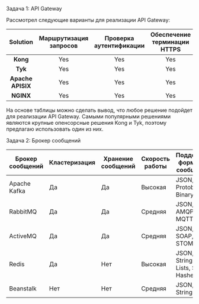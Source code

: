 
Задача 1: API Gateway

Рассмотрел следующие варианты для реализации API Gateway:

| Solution | Маршрутизация запросов | Проверка аутентификации | Обеспечение терминации HTTPS |
|:---:|:---:|:---:|:---:|
| **Kong** | Yes | Yes | Yes |  
| **Tyk** | Yes | Yes | Yes | 
| **Apache APISIX** | Yes | Yes | Yes | 
| **NGINX** | Yes | Yes | Yes | 


На основе таблицы можно сделать вывод, что любое решение подойдет для реализации API Gateway.
Самыми популярными решениями являются крупные опенсорсные решения Kong и Tyk, поэтому предлагаю использовать один из них.



Задача 2: Брокер сообщений

| Брокер сообщений | Кластеризация | Хранение сообщений | Скорость работы | Поддержка форматов сообщений | Разделение прав доступа | Простота эксплуатации |
|---|---|---|---|---|---|---|
| Apache Kafka | Да | Да | Высокая | JSON, Avro, Protobuf, Binary | Да | Средняя |
| RabbitMQ | Да | Да | Средняя | JSON, XML, AMQP, MQTT | Да | Высокая |
| ActiveMQ | Да | Да | Средняя | JSON, XML, SOAP, STOMP | Да | Средняя |
| Redis | Да | Нет | Высокая | JSON, Strings, Lists, Sets, Hashes | Нет | Высокая |
| Beanstalk | Нет | Нет | Средняя | JSON, Strings | Нет | Средняя |


